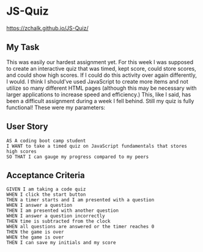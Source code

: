# JS-Quiz


https://zchalk.github.io/JS-Quiz/

## My Task

This was easily our hardest assignment yet. For this week I was supposed to create an interactive quiz that was timed, kept score, could store scores, and could show high scores. If I could do this activity over again differently, I would. I think I should've used JavaScript to create more items and not utilize so many different HTML pages (although this may be necessary with larger applications to increase speed and efficiency.) This, like I said, has been a difficult assignment during a week I fell behind. Still my quiz is fully functional! These were my parameters:

## User Story

```
AS A coding boot camp student
I WANT to take a timed quiz on JavaScript fundamentals that stores high scores
SO THAT I can gauge my progress compared to my peers
```

## Acceptance Criteria

```
GIVEN I am taking a code quiz
WHEN I click the start button
THEN a timer starts and I am presented with a question
WHEN I answer a question
THEN I am presented with another question
WHEN I answer a question incorrectly
THEN time is subtracted from the clock
WHEN all questions are answered or the timer reaches 0
THEN the game is over
WHEN the game is over
THEN I can save my initials and my score
```

